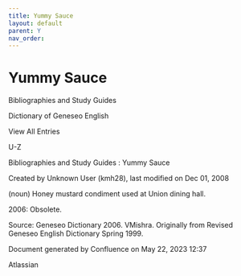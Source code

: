 ```yaml
---
title: Yummy Sauce
layout: default
parent: Y
nav_order:
---
```


# Yummy Sauce

Bibliographies and Study Guides

Dictionary of Geneseo English

View All Entries

U-Z

Bibliographies and Study Guides : Yummy Sauce

Created by  Unknown User (kmh28), last modified on Dec 01, 2008

(noun) Honey mustard condiment used at Union dining hall.

2006: Obsolete.

Source: Geneseo Dictionary 2006. VMishra. Originally from Revised Geneseo English Dictionary Spring 1999. 

Document generated by Confluence on May 22, 2023 12:37

Atlassian

